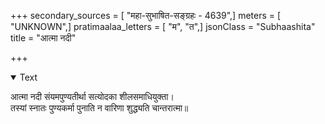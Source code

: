 +++
secondary_sources = [ "महा-सुभाषित-सङ्ग्रहः - 4639",]
meters = [ "UNKNOWN",]
pratimaalaa_letters = [ "म", "त",]
jsonClass = "Subhaashita"
title = "आत्मा नदी"

+++

<details open><summary>Text</summary>

आत्मा नदी संयमपुण्यतीर्था सत्योदका शीलसमाधियुक्ता।  
तस्यां स्नातः पुण्यकर्मा पुनाति न वारिणा शुद्ध्यति चान्तरात्मा॥
</details>
